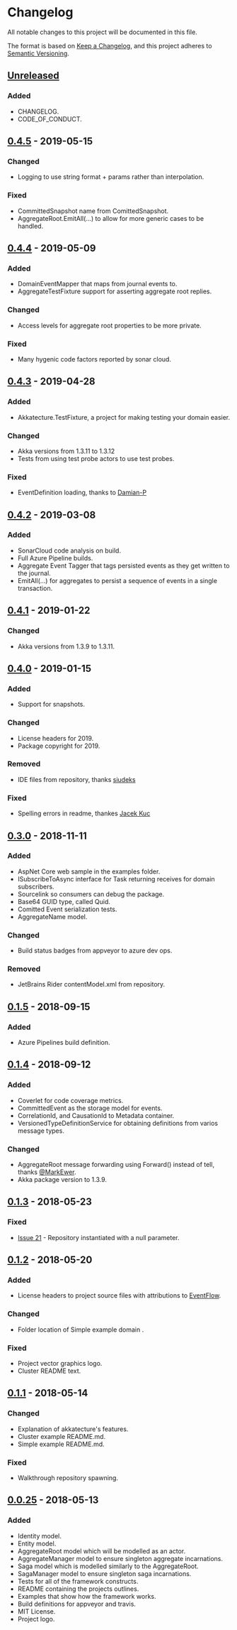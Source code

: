 # Changelog
All notable changes to this project will be documented in this file.

The format is based on [Keep a Changelog](https://keepachangelog.com/en/1.0.0/),
and this project adheres to [Semantic Versioning](https://semver.org/spec/v2.0.0.html).

## [Unreleased]

### Added
- CHANGELOG.
- CODE_OF_CONDUCT.

## [0.4.5] - 2019-05-15

### Changed
- Logging to use string format + params rather than interpolation.

### Fixed
- CommittedSnapshot name from ComittedSnapshot.
- AggregateRoot.EmitAll(...) to allow for more generic cases to be handled.

## [0.4.4] - 2019-05-09

### Added
- DomainEventMapper that maps from journal events to.
- AggregateTestFixture support for asserting aggregate root replies.

### Changed
- Access levels for aggregate root properties to be more private.

### Fixed
- Many hygenic code factors reported by sonar cloud.

## [0.4.3] - 2019-04-28

### Added
- Akkatecture.TestFixture, a project for making testing your domain easier.

### Changed
- Akka versions from 1.3.11 to 1.3.12
- Tests from using test probe actors to use test probes.

### Fixed
- EventDefinition loading, thanks to [Damian-P](https://github.com/Damian-P)

## [0.4.2] - 2019-03-08

### Added
- SonarCloud code analysis on build.
- Full Azure Pipeline builds.
- Aggregate Event Tagger that tags persisted events as they get written to the journal.
- EmitAll(...) for aggregates to persist a sequence of events in a single transaction.

## [0.4.1] - 2019-01-22

### Changed
- Akka versions from 1.3.9 to 1.3.11.

## [0.4.0] - 2019-01-15

### Added
- Support for snapshots.

### Changed
- License headers for 2019.
- Package copyright for 2019.

### Removed
- IDE files from repository, thanks [siudeks](https://github.com/siudeks)

### Fixed
- Spelling errors in readme, thankes [Jacek Kuc](https://github.com/jk1980)



## [0.3.0] - 2018-11-11

### Added
- AspNet Core web sample in the examples folder.
- ISubscribeToAsync interface for Task returning receives for domain subscribers.
- Sourcelink so consumers can debug the package.
- Base64 GUID type, called Quid.
- Comitted Event serialization tests.
- AggregateName model.

### Changed
- Build status badges from appveyor to azure dev ops.

### Removed
- JetBrains Rider contentModel.xml from repository.

## [0.1.5] - 2018-09-15

### Added
- Azure Pipelines build definition.

## [0.1.4] - 2018-09-12

### Added
- Coverlet for code coverage metrics.
- CommittedEvent as the storage model for events.
- CorrelationId, and CausationId to Metadata container.
- VersionedTypeDefinitionService for obtaining definitions from varios message types. 

### Changed
- AggregateRoot message forwarding using Forward() instead of tell, thanks [@MarkEwer](https://github.com/MarkEwer).
- Akka package version to 1.3.9.


## [0.1.3] - 2018-05-23

### Fixed
- [Issue 21](https://github.com/Lutando/Akkatecture/issues/21) - Repository instantiated with a null parameter.

## [0.1.2] - 2018-05-20

### Added
- License headers to project source files with attributions to [EventFlow](https://github.com/eventflow/EventFlow).

### Changed
- Folder location of Simple example domain .

### Fixed
- Project vector graphics logo.
- Cluster README text.

## [0.1.1] - 2018-05-14

### Changed
- Explanation of akkatecture's features.
- Cluster example README.md.
- Simple example README.md.

### Fixed
- Walkthrough repository spawning.

## [0.0.25] - 2018-05-13

### Added
- Identity model.
- Entity model.
- AggregateRoot model which will be modelled as an actor.
- AggregateManager model to ensure singleton aggregate incarnations.
- Saga model which is modelled similarly to the AggregateRoot.
- SagaManager model to ensure singleton saga incarnations.
- Tests for all of the framework constructs.
- README containing the projects outlines.
- Examples that show how the framework works.
- Build definitions for appveyor and travis.
- MIT License.
- Project logo.

[Unreleased]: https://github.com/Lutando/Akkatecture/compare/0.4.5...HEAD
[0.4.5]: https://github.com/Lutando/Akkatecture/compare/0.4.4...0.4.5
[0.4.4]: https://github.com/Lutando/Akkatecture/compare/0.4.3...0.4.4
[0.4.3]: https://github.com/Lutando/Akkatecture/compare/0.4.2...0.4.3
[0.4.2]: https://github.com/Lutando/Akkatecture/compare/0.4.1...0.4.2
[0.4.1]: https://github.com/Lutando/Akkatecture/compare/0.4.0...0.4.1
[0.4.0]: https://github.com/Lutando/Akkatecture/compare/0.3.0...0.4.0
[0.3.0]: https://github.com/Lutando/Akkatecture/compare/0.1.5...0.3.0
[0.1.5]: https://github.com/Lutando/Akkatecture/compare/0.1.4...0.1.5
[0.1.4]: https://github.com/Lutando/Akkatecture/compare/0.1.3...0.1.4
[0.1.3]: https://github.com/Lutando/Akkatecture/compare/0.1.2...0.1.3
[0.1.2]: https://github.com/Lutando/Akkatecture/compare/0.1.1...0.1.2
[0.1.1]: https://github.com/Lutando/Akkatecture/compare/0.0.25...0.1.1
[0.0.25]: https://github.com/Lutando/Akkatecture/releases/tag/0.0.25
